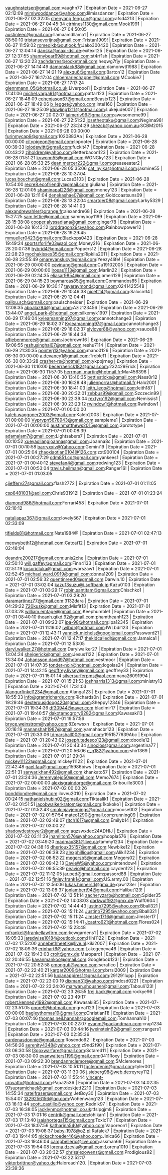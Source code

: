 vaughnstetser@gmail.com:vaughn77 | Expiration Date = 2021-06-27 02:12:09
mimiwooddance@yahoo.com:lilmissdanzer | Expiration Date = 2021-06-27 02:32:05
chenyang.feng.cn@gmail.com:afsd4213 | Expiration Date = 2021-06-27 04:45:34
cjrhines1130@gmail.com:Mook1991 | Expiration Date = 2021-06-27 04:50:05
austinleec@gmail.com:llamaamdllama1 | Expiration Date = 2021-06-27 08:50:10
tristanseverijns@gmail.com:Tristan1909! | Expiration Date = 2021-06-27 11:59:02
romeojkb@outlook.fr:Jako300420 | Expiration Date = 2021-06-27 12:04:14
danska@maxi-dsl.de:exitexit25 | Expiration Date = 2021-06-27 12:37:55
shannybear69@hotmail.com:st4rf1sh | Expiration Date = 2021-06-27 13:20:23
zachdarres@rocketmail.com:heqwg7fjy | Expiration Date = 2021-06-27 14:14:49
damonslack88@gmail.com:damonwtl1988 | Expiration Date = 2021-06-27 14:21:19
alexqu6@gmail.com:Barton12 | Expiration Date = 2021-06-27 16:17:04
chloemariechappell@gmail.com:MCookie7 | Expiration Date = 2021-06-27 17:17:24
glennmann_05@hotmail.co.uk:Liverpool1 | Expiration Date = 2021-06-27 17:41:06
michel.varga91@hotmail.com:pattar123 | Expiration Date = 2021-06-27 18:48:09
cohenjason67@gmail.com:Beastx123 | Expiration Date = 2021-06-27 18:49:06
b_legget@yahoo.com:intel160 | Expiration Date = 2021-06-27 19:25:09
jdowling1211@hotmail.com:Lukejude007 | Expiration Date = 2021-06-27 20:02:07
jaimeriv99@gmail.com:awesomeme99 | Expiration Date = 2021-06-27 22:51:22
josetheotaku@gmail.com:Negima98! | Expiration Date = 2021-06-27 23:24:29
shezcb@yahoo.com.au:SCBM2015 | Expiration Date = 2021-06-28 00:00:00
furinmycap9@gmail.com:1020883Aa | Expiration Date = 2021-06-28 00:00:00
citypigeon@gmail.com:lppooter | Expiration Date = 2021-06-28 00:39:33
lolodewitt@gmail.com:fuckit47 | Expiration Date = 2021-06-28 00:43:22
zjholdren@yahoo.com:Betterbacon123 | Expiration Date = 2021-06-28 01:51:21
kywonn55@gmail.com:WONGky123 | Expiration Date = 2021-06-28 05:33:25
dean.mercer222@gmail.com:greaseeater2 | Expiration Date = 2021-06-28 05:35:06
cat_nyika@hotmail.com:jasmine55 | Expiration Date = 2021-06-28 10:37:04
lucas.bouchut@gmail.com:Lucas3103 | Expiration Date = 2021-06-28 10:54:00
recre8.ecofriendly@gmail.com:giuliana | Expiration Date = 2021-06-28 12:01:05
shaminapal226@gmail.com:money123 | Expiration Date = 2021-06-28 12:11:04
denekashae07@gmail.com:Goldcoastsuns09 | Expiration Date = 2021-06-28 13:22:04
smartger08@gmail.com:Larky5329 | Expiration Date = 2021-06-28 14:41:03
alexandrewahler@orange.fr:alexandre68 | Expiration Date = 2021-06-28 15:27:25
sam.lettie@gmail.com:sammyboy1199 | Expiration Date = 2021-06-28 15:38:08
cooper.alyssadiana@gmail.com:ginger78 | Expiration Date = 2021-06-28 16:43:12
lorddragon29@yahoo.com:Rainbowpower12 | Expiration Date = 2021-06-28 19:29:45
mmueller0423@gmail.com:Blackops0423 | Expiration Date = 2021-06-28 19:49:24
sportsrforlife03@aol.com:Money216 | Expiration Date = 2021-06-28 20:07:36
hybrid4@gmail.com:Poppers12 | Expiration Date = 2021-06-28 22:28:23
mochakisses35@gmail.com:Ripkila2011 | Expiration Date = 2021-06-28 23:55:49
omarevanslucy@gmail.com:Yeezy4life! | Expiration Date = 2021-06-29 00:00:00
cevinung@gmail.com:Cu19102005 | Expiration Date = 2021-06-29 00:00:00
lrosas1113@gmail.com:Marlin22 | Expiration Date = 2021-06-29 02:14:35
eliasar9854@gmail.com:ameri129 | Expiration Date = 2021-06-29 04:15:23
boymarcas85@gmail.com:Commandos85 | Expiration Date = 2021-06-29 10:30:17
teyeraymond@gmail.com:0241425548 | Expiration Date = 2021-06-29 10:46:38
nicett14@gmail.com:Salocin14 | Expiration Date = 2021-06-29 12:04:41
pallou.sch@gmail.com:paulschneider | Expiration Date = 2021-06-29 12:08:35
aboalaz94@gmail.com:Aziz123456 | Expiration Date = 2021-06-29 13:44:07
angel_park-@hotmail.com:silkemyk1997 | Expiration Date = 2021-06-29 17:46:04
kyleamanning97@gmail.com:cannotchange3 | Expiration Date = 2021-06-29 18:02:37
Kyleamanning97@gmail.com:cannotchange3 | Expiration Date = 2021-06-29 18:02:37
slylover88@yahoo.com:vsauce88 | Expiration Date = 2021-06-29 18:44:38
alfiebenmoree@gmail.com:Joebrown16 | Expiration Date = 2021-06-29 19:06:55
reshusinghal07@gmail.com:reshu7114 | Expiration Date = 2021-06-29 21:30:35
pointerj13@yahoo.com:mano0126 | Expiration Date = 2021-06-30 00:00:00
a.devaney1@gmail.com:Treble11 | Expiration Date = 2021-06-30 00:33:28
crasher-rs@hotmail.com:ykppjrneg | Expiration Date = 2021-06-30 11:10:00
becerraerick182@gmail.com:232429Erick | Expiration Date = 2021-06-30 11:57:05
herrmani.martin@hotmail.fr:Mar456396 | Expiration Date = 2021-06-30 13:40:35
bettlesticks@gmail.com:Nass0r12 | Expiration Date = 2021-06-30 16:28:48
julienporras@hotmail.fr:Halo2001 | Expiration Date = 2021-06-30 18:41:03
leith_lego@hotmail.com:leith187 | Expiration Date = 2021-06-30 20:32:01
zebbus99@gmail.com:Szczecin99 | Expiration Date = 2021-06-30 22:39:04
rextyro192@gmail.com:Nemissis1 | Expiration Date = 2021-06-30 23:23:12
rwindow1@hotmail.com:Rwindow1 | Expiration Date = 2021-07-01 00:00:00
kaleb.waggoner2003@gmail.com:Kaleb2003 | Expiration Date = 2021-07-01 00:00:00
Vyprvpn5678943@gmail.com:sampleme1 | Expiration Date = 2021-07-01 00:00:00
austinmatthews2015@gmail.com:3prototype | Expiration Date = 2021-07-01 00:08:39
adamalam7@gmail.com:Lightsabers7 | Expiration Date = 2021-07-01 00:10:52
xueyaoliangjoanna@gmail.com:Joanna8c | Expiration Date = 2021-07-01 00:10:58
barryxxiv@Yahoo.com:Gemini19 | Expiration Date = 2021-07-01 00:25:04
zhaoxiaotian0104@126.com:zxt900104 | Expiration Date = 2021-07-01 00:27:29
cdm851.cd@gmail.com:yankees1 | Expiration Date = 2021-07-01 00:40:12
stevefan4@gmail.com:redwing123 | Expiration Date = 2021-07-01 00:53:04
travis.heilman@gmail.com:Ranger16! | Expiration Date = 2021-07-01 01:03:05

cjjeffery27@gmail.com:flash2772 | Expiration Date = 2021-07-01 01:11:05

csp8481031@aol.com:Chris931912! | Expiration Date = 2021-07-01 01:23:24

diamond986@hotmail.com:Ferrari458 | Expiration Date = 2021-07-01 02:10:12

nataliapaz367@gmail.com:lovely567 | Expiration Date = 2021-07-01 02:33:09

tjfields81@hotmail.com:Nate1984@ | Expiration Date = 2021-07-01 02:47:13

meowybeth12@hotmail.com:Catcat12 | Expiration Date = 2021-07-01 02:48:04

deandre200217@gmail.com:unis2che | Expiration Date = 2021-07-01 02:50:10
will.gaffey@gmail.com:Finn4133 | Expiration Date = 2021-07-01 02:51:19
kosoricluka@gmail.com:warszaw1 | Expiration Date = 2021-07-01 02:52:45
michael.ward.0919@gmail.com:donna1209 | Expiration Date = 2021-07-01 02:56:32
quentinreed0@gmail.com:Darwin.10 | Expiration Date = 2021-07-01 03:02:04
kazu13suzu@i.softbank.jp:Kazu0103 | Expiration Date = 2021-07-01 03:29:17
robin.santitam@gmail.com:Chischko1 | Expiration Date = 2021-07-01 03:29:20
daramartinez77@gmail.com:3132dara | Expiration Date = 2021-07-01 04:29:22
720kusk@gmail.com:Misfit13 | Expiration Date = 2021-07-01 07:03:28
william.emtage@gmail.com:Keephumble1 | Expiration Date = 2021-07-01 08:40:10
theanh.qtkd.92@gmail.com:phamtheanh123 | Expiration Date = 2021-07-01 09:23:07
ipa-98@hotmail.com:ipa12345 | Expiration Date = 2021-07-01 11:19:02
iwlbdr@hotmail.com:IWLbdr123 | Expiration Date = 2021-07-01 12:43:11
yannick.michels@googlemail.com:Password21 | Expiration Date = 2021-07-01 12:47:17
thekidcalledl@gmail.com:Jamaica1 | Expiration Date = 2021-07-01 12:53:05
daryl.walker.27@hotmail.com:Darylwalker27 | Expiration Date = 2021-07-01 13:04:24
sheigerick@gmail.com:Jesus1122 | Expiration Date = 2021-07-01 13:34:04
Johansson.david97@hotmail.com:vestmoor | Expiration Date = 2021-07-01 14:07:35
tonder-noir@hotmail.com:logolas24 | Expiration Date = 2021-07-01 14:42:15
geoffrey.livsey@gmail.com:geoffrey33 | Expiration Date = 2021-07-01 15:01:14
silversurferpms@aol.com:nana26091994 | Expiration Date = 2021-07-01 15:21:53
joshharris1313@gmail.com:ministry13 | Expiration Date = 2021-07-01 17:31:03
Alangurfinkel1234@gmail.com:Alanga123 | Expiration Date = 2021-07-01 18:55:33
info@grantrichards.com:Richards0n | Expiration Date = 2021-07-01 19:29:46
dexterousjdoog420@gmail.com:Sheppy12346 | Expiration Date = 2021-07-01 19:34:36
df30944@naver.com:bladimir17 | Expiration Date = 2021-07-01 19:40:57
dakotamcgrory6282@gmail.com:Kawasaki13 | Expiration Date = 2021-07-01 19:57:56
bryce.weinstrom@yahoo.com:8Zerwsxn | Expiration Date = 2021-07-01 20:16:19
mananshah1987@gmail.com:yamahacbr123 | Expiration Date = 2021-07-01 20:33:06
tdmarshall00@gmail.com:1951577639Abc | Expiration Date = 2021-07-01 20:43:02
joseph.tedesco123@gmail.com:doodle12 | Expiration Date = 2021-07-01 20:43:34
sinoclos@gmail.com:argentina77 | Expiration Date = 2021-07-01 20:56:06
e_g182@yahoo.com:shir1369 | Expiration Date = 2021-07-01 21:29:04
mickey11122@gmail.com:mickey11122 | Expiration Date = 2021-07-01 22:42:48
gael.fau@gmail.com:15986biws | Expiration Date = 2021-07-01 22:51:31
sarwar.khan492@gmail.com:khankato57 | Expiration Date = 2021-07-01 23:24:36
Jeremyalejo50@gmail.com:Memo7674 | Expiration Date = 2021-07-02 00:00:00
alexisgraindorge@gmail.com:Gribouille3003 | Expiration Date = 2021-07-02 00:00:26
bonddiondre@gmail.com:iloveu2010 | Expiration Date = 2021-07-02 00:24:15
nathanielshubin02@gmail.com:Tiktaalik1 | Expiration Date = 2021-07-02 01:51:51
jacobwalkerkratom@gmail.com:1kokoko1 | Expiration Date = 2021-07-02 01:52:43
smokinjayjennings@gmail.com:moose002 | Expiration Date = 2021-07-02 01:57:54
mateo1290@gmail.com:running09 | Expiration Date = 2021-07-02 02:49:07
ritch1617@gmail.com:Emilyb14 | Expiration Date = 2021-07-02 03:00:22
shadowdestroyer2@gmail.com:aqzswxdec24ADHIJ | Expiration Date = 2021-07-02 03:11:39
jhamilton576@yahoo.com:hoopla576 | Expiration Date = 2021-07-02 03:49:20
madmax381@live.ca:tammy1234 | Expiration Date = 2021-07-02 04:38:16
dherioux35157@gmail.com:Newbike12 | Expiration Date = 2021-07-02 06:39:23
alexphilliou@gmail.com:Aliki1234 | Expiration Date = 2021-07-02 08:52:22
megersb5@gmail.com:Megers02 | Expiration Date = 2021-07-02 09:42:13
DavieWS@yahoo.com:nintendow4 | Expiration Date = 2021-07-02 09:55:39
peavio@hotmail.com:cayden123 | Expiration Date = 2021-07-02 11:12:05
jar.ped@gmail.com:passord88 | Expiration Date = 2021-07-02 12:51:16
finley.frank1@gmail.com:US.army.00 | Expiration Date = 2021-07-02 12:56:06
lukas.hinners.1@gmx.de:qaw123er | Expiration Date = 2021-07-02 13:08:37
jonlambert94@gmail.com:Halibut123! | Expiration Date = 2021-07-02 13:51:14
zacheryzarb@hotmail.com:Spider35 | Expiration Date = 2021-07-02 14:08:03
darkwulf92@gmx.de:Wulf0604 | Expiration Date = 2021-07-02 14:44:43
justinb7295@yahoo.com:Bball321 | Expiration Date = 2021-07-02 15:11:24
Justinb7295@yahoo.com:Bball321 | Expiration Date = 2021-07-02 15:11:24
Jimster1716@gmail.com:Jimster17 | Expiration Date = 2021-07-02 15:14:41
Jcastro621@hotmail.com:Flores024 | Expiration Date = 2021-07-02 15:23:48
mfrankel@frankellawfirm.com:kewgardens1 | Expiration Date = 2021-07-02 16:05:33
jaredwise10184@outlook.com:Hihi1122 | Expiration Date = 2021-07-02 17:52:00
annebethheetik@live.nl:kiki2007 | Expiration Date = 2021-07-02 18:09:36
erinhart6@yahoo.com:Lakegeneva46 | Expiration Date = 2021-07-02 19:43:03
croit@gmx.de:Maroparo1 | Expiration Date = 2021-07-02 20:46:55
kavanmankoo@gmail.com:Googlebob123! | Expiration Date = 2021-07-02 20:52:58
omonguti@yahoo.com:serafico | Expiration Date = 2021-07-02 22:40:21
kargar2009@hotmail.com:brrsl2009 | Expiration Date = 2021-07-02 22:51:56
lucianappires1@gmail.com:291291lupp | Expiration Date = 2021-07-02 23:00:19
dixman31@yahoo.com:jmdcsd0221 | Expiration Date = 2021-07-02 23:24:06
marwan.shousher@gmail.com:Tabouli123! | Expiration Date = 2021-07-02 23:26:55
frej.back@gmail.com:rockye96 | Expiration Date = 2021-07-02 23:49:17
robert.kennedy1992@gmail.com:Kawasaki85 | Expiration Date = 2021-07-02 23:51:05
onore9@hotmail.com:great123 | Expiration Date = 2021-07-03 00:00:09
bagleythomas19@gmail.com:Christian11! | Expiration Date = 2021-07-03 00:07:46
thomas.neil.hannah@googlemail.com:Tomhannah10 | Expiration Date = 2021-07-03 00:22:07
evanm@paclandman.com:crap1234 | Expiration Date = 2021-07-03 00:44:16
jweinstein62@gmail.com:rangers1 | Expiration Date = 2021-07-03 02:35:36
cardenasdonnie@gmail.com:Rosendo92 | Expiration Date = 2021-07-03 04:56:26
serenity4348@yahoo.com:z9nd2f90 | Expiration Date = 2021-07-03 06:30:58
l3goxwarfare@gmail.com:Sctared11 | Expiration Date = 2021-07-03 08:30:00
evanwalters1199@gmail.com:0411Roxy | Expiration Date = 2021-07-03 09:22:30
brendanmclemore@gmail.com:5Mclemores | Expiration Date = 2021-07-03 10:51:11
tgclendenin@gmail.com:tyler001 | Expiration Date = 2021-07-03 11:30:06
j.sieberg98@web.de:reyrey112 | Expiration Date = 2021-07-03 11:55:44
vincent-crovatto@hotmail.com:Papa2536 | Expiration Date = 2021-07-03 14:02:35
97supramichael@gmail.com:deskjetf2210 | Expiration Date = 2021-07-03 14:55:34
natejfraser@gmail.com:JetBoy30 | Expiration Date = 2021-07-03 15:54:07
1329256156@qq.com:Wohenwang123 | Expiration Date = 2021-07-03 16:13:44
scott_castillo@yahoo.com:Rednik97 | Expiration Date = 2021-07-03 16:38:05
jacklynmc@hotmail.co.uk:tfslpgjm8 | Expiration Date = 2021-07-03 17:01:16
centrik@gmail.com:lohikan1 | Expiration Date = 2021-07-03 17:13:40
isaiahortega115@gmail.com:Toxic117 | Expiration Date = 2021-07-03 18:07:56
katharina540@yahoo.com:Vaporeon1 | Expiration Date = 2021-07-03 19:08:37
baby-1978@o2.pl:Rafalek7 | Expiration Date = 2021-07-03 19:44:05
nickschroeder46@yahoo.com:Jinica66 | Expiration Date = 2021-07-03 19:46:04
campbelleric@live.com:assman69 | Expiration Date = 2021-07-03 19:54:08
lorena.dzevla@gmail.com:Lorena1010 | Expiration Date = 2021-07-03 20:32:57
chrisalexowens@gmail.com:Prodigious92 | Expiration Date = 2021-07-03 22:52:17
viktorbrittner@yahoo.de:Haloreach120. | Expiration Date = 2021-07-03 23:39:36